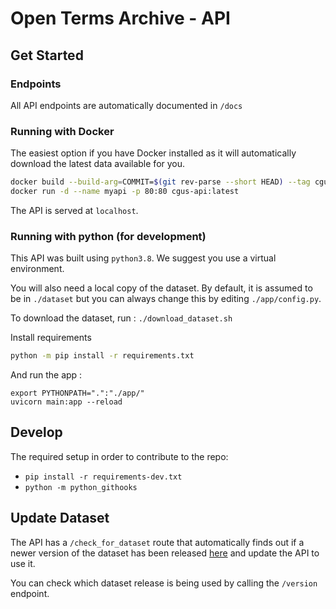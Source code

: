 # Open Terms Archive - API

## Get Started

### Endpoints
All API endpoints are automatically documented in `/docs`

### Running with Docker

The easiest option if you have Docker installed as it will automatically download the latest data available for you.

```sh
docker build --build-arg=COMMIT=$(git rev-parse --short HEAD) --tag cgus-api:latest .
docker run -d --name myapi -p 80:80 cgus-api:latest
```

The API is served at `localhost`.

### Running with python (for development)

This API was built using `python3.8`. We suggest you use a virtual environment.

You will also need a local copy of the dataset. By default, it is assumed to be in `./dataset` but you can always change this by editing `./app/config.py`.

To download the dataset, run :
`./download_dataset.sh`

Install requirements

```sh
python -m pip install -r requirements.txt
```

And run the app :

```
export PYTHONPATH=".":"./app/"
uvicorn main:app --reload
```

## Develop

The required setup in order to contribute to the repo:
- `pip install -r requirements-dev.txt`
- `python -m python_githooks`

## Update Dataset

The API has a `/check_for_dataset` route that automatically finds out if a newer version of the dataset has been released [here](https://github.com/ambanum/OpenTermsArchive-versions/releases/latest) and update the API to use it.

You can check which dataset release is being used by calling the `/version` endpoint.